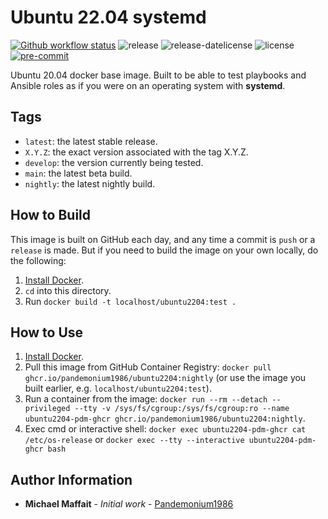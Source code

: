 # Ubuntu 22.04 systemd

[![Github workflow status](https://github.com/Pandemonium1986/docker-ubuntu2204/actions/workflows/docker.yml/badge.svg?branch=main)](https://github.com/Pandemonium1986/docker-ubuntu2204/actions/workflows/docker.yml)
![release](https://img.shields.io/github/release/Pandemonium1986/docker-ubuntu2204)
![release-datelicense](https://img.shields.io/github/release-date/Pandemonium1986/docker-ubuntu2204)
![license](https://img.shields.io/github/license/Pandemonium1986/docker-ubuntu2204)
[![pre-commit](https://img.shields.io/badge/pre--commit-enabled-brightgreen?logo=pre-commit&logoColor=white)](https://github.com/pre-commit/pre-commit)

Ubuntu 20.04 docker base image. Built to be able to test playbooks and Ansible roles as if you were on an operating system with **systemd**.

## Tags

-   `latest`: the latest stable release.
-   `X.Y.Z`: the exact version associated with the tag X.Y.Z.
-   `develop`: the version currently being tested.
-   `main`: the latest beta build.
-   `nightly`: the latest nightly build.

## How to Build

This image is built on GitHub each day, and any time a commit is `push` or a `release` is made. But if you need to build the image on your own locally, do the following:

1.  [Install Docker](https://docs.docker.com/engine/installation/).
2.  `cd` into this directory.
3.  Run `docker build -t localhost/ubuntu2204:test .`

## How to Use

1.  [Install Docker](https://docs.docker.com/engine/installation/).
2.  Pull this image from GitHub Container Registry: `docker pull ghcr.io/pandemonium1986/ubuntu2204:nightly` (or use the image you built earlier, e.g. `localhost/ubuntu2204:test`).
3.  Run a container from the image: `docker run --rm --detach --privileged --tty -v /sys/fs/cgroup:/sys/fs/cgroup:ro --name ubuntu2204-pdm-ghcr ghcr.io/pandemonium1986/ubuntu2204:nightly`.
4. Exec cmd or interactive shell: `docker exec ubuntu2204-pdm-ghcr cat /etc/os-release` or `docker exec --tty --interactive ubuntu2204-pdm-ghcr bash`


## Author Information

-   **Michael Maffait** - _Initial work_ - [Pandemonium1986](https://github.com/Pandemonium1986)
